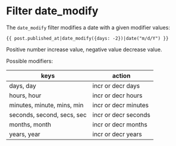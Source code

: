 Filter date_modify
==================

The `date_modify` filter modifies a date with a given modifier values:

```twig
{{ post.published_at|date_modify({days: -2})|date("m/d/Y") }}
```

Positive number increase value, negative value decrease value.

Possible modifiers:

| keys | action |
|------|--------|
| days, day | incr or decr days |
| hours, hour  | incr or decr hours  |
| minutes, minute, mins, min | incr or decr minutes  |
| seconds, second, secs, sec | incr or decr seconds |
| months, month  | incr or decr months  |
| years, year  | incr or decr years  |
